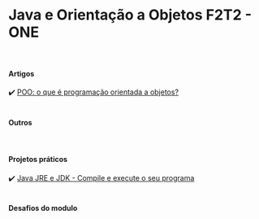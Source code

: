 <h1>Java e Orientação a Objetos F2T2 - ONE</h1>
<br>
<h4>Artigos</h4>
✔️ <a href="https://www.alura.com.br/artigos/poo-programacao-orientada-a-objetos">POO: o que é programação orientada a objetos?</a>
<br>
<br>
<h4>Outros</h4>
<br>
<h4>Projetos práticos</h4>
✔️ <a href="./Java JRE e JDK - Compile e execute o seu programa" >Java JRE e JDK - Compile e execute o seu programa</a>
<br>
<br>
<h4>Desafios do modulo</h4>
</a>